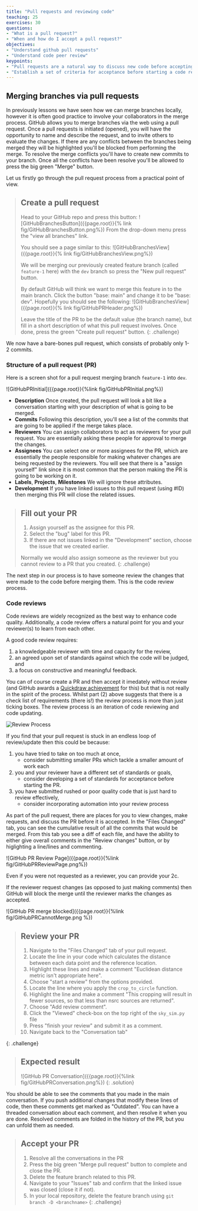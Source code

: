 ```yaml
---
title: "Pull requests and reviewing code"
teaching: 25
exercises: 30
questions:
- "What is a pull request?"
- "When and how do I accept a pull request?"
objectives:
- "Understand github pull requests"
- "Understand code peer review"
keypoints:
- "Pull requests are a natural way to discuss new code before accepting it into your project"
- "Establish a set of criteria for acceptance before starting a code review"
---
```


## Merging branches via pull requests
In previously lessons we have seen how we can merge branches locally, however it is often good practice to involve your collaborators in the merge process.
GitHub allows you to merge branches via the web using a pull request.
Once a pull requests is initiated (opened), you will have the opportunity to name and describe the request, and to invite others to evaluate the changes.
If there are any conflicts between the branches being merged they will be highlighted you'll be blocked from performing the merge.
To resolve the merge conflicts you'll have to create new commits to your branch.
Once all the conflicts have been resolve you'll be allowed to press the big green "Merge" button.

Let us firstly go through the pull request process from a practical point of view.

> ## Create a pull request
> Head to your GitHub repo and press this button:
> ![GitHubBranchesButton]({{page.root}}{% link fig/GitHubBranchesButton.png%})
> From the drop-down menu press the "view all branches" link.
>
> You should see a page similar to this:
> ![GitHubBranchesView]({{page.root}}{% link fig/GitHubBranchesView.png%})
>
> We will be merging our previously created feature branch (called `feature-1` here) with the `dev` branch so press the "New pull request" button.
>
> By default GitHub will think we want to merge this feature in to the main branch.
> Click the button "base: main" and change it to be "base: dev".
> Hopefully you should see the following:
> ![GitHubBranchesView]({{page.root}}{% link fig/GitHubPRHeader.png%})
>
> Leave the title of the PR to be the default value (the branch name), but fill in a short description of what this pull request involves.
> Once done, press the green "Create pull request" button. 
{: .challenge}

We now have a bare-bones pull request, which consists of probably only 1-2 commits.

### Structure of a pull request (PR)
Here is a screen shot for a pull request merging branch `feature-1` into `dev`.

![GitHubPRInitial]({{page.root}}{%link fig/GitHubPRInitial.png%})

- **Description** Once created, the pull request will look  a bit like a conversation starting with your description of what is going to be merged.
- **Commits** Following this description, you'll see a list of the commits that are going to be applied if the merge takes place.
- **Reviewers** You can assign collaborators to act as reviewers for your pull request. You are essentially asking these people for approval to merge the changes.
- **Assignees** You can select one or more assignees for the PR, which are essentially the people responsible for making whatever changes are being requested by the reviewers. You will see that there is a "assign yourself" link since it is most common that the person making the PR is going to be working on it.
- **Labels**, **Projects**, **Milestones** We will ignore these attributes.
- **Development** If you have linked issues to this pull request (using #ID) then merging this PR will close the related issues.


> ## Fill out your PR
> 1. Assign yourself as the assignee for this PR.
> 1. Select the "bug" label for this PR.
> 1. If there are not issues linked in the "Development" section, choose the issue that we created earlier.
>
> Normally we would also assign someone as the reviewer but you cannot review to a PR that you created.
{: .challenge}

The next step in our process is to have someone review the changes that were made to the code before merging them.
This is the code review process.

### Code reviews
Code reviews are widely recognized as the best way to enhance code quality.
Additionally, a code review offers a natural point for you and your reviewer(s) to learn from each other.

A good code review requires:
1. a knowledgeable reviewer with time and capacity for the review,
2. an agreed upon set of standards against which the code will be judged, and
3. a focus on constructive and meaningful feedback.

You can of course create a PR and then accept it imedately without review (and GitHub awards a [Quickdraw achievement](https://github.com/drknzz/GitHub-Achievements) for this) but that is not really in the spirit of the process.
Whilst part (2) above suggests that there is a check list of requirements (there is!) the review process is more than just ticking boxes.
The review process is an iteration of code reviewing and code updating.

![Review Process](https://images.ctfassets.net/zsv3d0ugroxu/Z8dtCNdftgdcNAFQEnyYy/bc728a50ec535ed7ff5f062ef532efbd/PR_review_process)

If you find that your pull request is stuck in an endless loop of review/update then this could be because:
1. you have tried to take on too much at once, 
   - consider submitting smaller PRs which tackle a smaller amount of work each
2. you and your reviewer have a different set of standards or goals, 
   - consider developing a set of standards for acceptance before starting the PR.
3. you have submitted rushed or poor quality code that is just hard to review effectively,
   - consider incorporating automation into your review process

As part of the pull request, there are places for you to view changes, make requests, and discuss the PR before it is accepted.
In the "Files Changed" tab, you can see the cumulative result of all the commits that would be merged.
From this tab you see a diff of each file, and have the ability to either give overall comments in the "Review changes" button, or by higlighting a line/lines and commenting.

![GitHub PR Review Page]({{page.root}}{%link fig/GitHubPRReviewPage.png%})

Even if you were not requested as a reviewer, you can provide your 2c.

If the reviewer request changes (as opposed to just making comments) then GitHub will block the merge until the reviewer marks the changes as accepted.

![GitHub PR merge blocked]({{page.root}}{%link fig/GitHubPRCannotMerge.png %})

> ## Review your PR
> 1. Navigate to the "Files Changed" tab of your pull request.
> 1. Locate the line in your code which calculates the distance between each data point and the reference location.
> 1. Highlight these lines and make a comment "Euclidean distance metric isn't appropriate here".
> 1. Choose "start a review" from the options provided.
> 1. Locate the line where you apply the `crop_to_circle` function.
> 1. Highlight the line and make a comment "This cropping will result in fewer sources, so that less than nsrc sources are returned".
> 1. Choose "Add review comment".
> 1. Click the "Viewed" check-box on the top right of the `sky_sim.py` file
> 1. Press "finish your review" and submit it as a comment.
> 1. Navigate back to the "Conversation tab"
> 
{: .challenge}

> ## Expected result
> ![GitHub PR Conversation]({{page.root}}{%link fig/GitHubPRConversation.png%})
{: .solution}

You should be able to see the comments that you made in the main conversation.
If you push additional changes that modify these lines of code, then these comments get marked as "Outdated".
You can have a threaded conversation about each comment, and then resolve it when you are done.
Resolved comments are folded in the history of the PR, but you can unfold them as needed.

> ## Accept your PR
> 1. Resolve all the conversations in the PR
> 1. Press the big green "Merge pull request" button to complete and close the PR.
> 1. Delete the feature branch related to this PR.
> 1. Navigate to your "Issues" tab and confirm that the linked issue was closed (close it if not).
> 1. In your local repository, delete the feature branch using `git branch -D <branchname>`
{: .challenge}